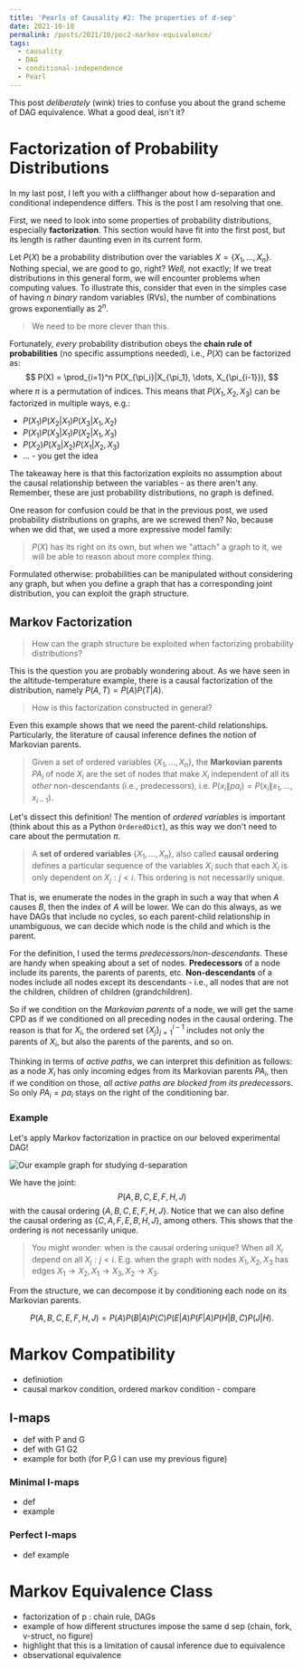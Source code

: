 ```yaml
---
title: 'Pearls of Causality #2: The properties of d-sep'
date: 2021-10-18
permalink: /posts/2021/10/poc2-markov-equivalence/
tags:
  - causality
  - DAG
  - conditional-independence
  - Pearl
---
```


This post _deliberately_ (wink) tries to confuse you about the grand scheme of DAG equivalence. What a good deal, isn't it?

# Factorization of Probability Distributions
In my last post, I left you with a cliffhanger about how d-separation and conditional independence differs. This is the post I am resolving that one.

First, we need to look into some properties of probability distributions, especially **factorization**. This section would have fit into the first post, but its length is rather daunting even in its current form.

Let $P(X)$ be a probability distribution over the variables $X=\{X_1, \dots, X_n\}$. Nothing special, we are good to go, right? _Well,_ not exactly; If we treat distributions in this general form, we will encounter problems when computing values. To illustrate this, consider that even in the simples case of having $n$ _binary_ random variables (RVs), the number of combinations grows exponentially as $2^n$.

>We need to be more clever than this.

Fortunately, _every_ probability distribution obeys the **chain rule of probabilities** (no specific assumptions needed), i.e., $P(X)$ can be factorized as:
$$
P(X) = \prod_{i=1}^n P(X_{\pi_i}|X_{\pi_1}, \dots, X_{\pi_{i-1}}),
$$
where $\pi$ is a permutation of indices. This means that $P(X_1, X_2, X_3)$ can be factorized in multiple ways, e.g.:
- $P(X_1)P(X_2|X_1) P(X_3|X_1, X_2)$
- $P(X_1)P(X_3|X_1) P(X_2|X_1, X_3)$
- $P(X_2)P(X_3|X_2) P(X_1|X_2, X_3)$
- $\dots$ - you get the idea

The takeaway here is that this factorization exploits no assumption about the causal relationship between the variables - as there aren't any. Remember, these are just probability distributions, no graph is defined.

One reason for confusion could be that in the previous post, we used probability distributions on graphs, are we screwed then? No, because when we did that, we used a more expressive model family:

> $P(X)$ has its right on its own, but when we "attach" a graph to it, we will be able to reason about more complex thing.

Formulated otherwise: probabilities can be manipulated without considering any graph, but when you define a graph that has a corresponding joint distribution, you can exploit the graph structure.


## Markov Factorization
>How can the graph structure be exploited when factorizing probability distributions?

This is the question you are probably wondering about. As we have seen in the altitude-temperature example, there is a causal factorization of the distribution, namely $P(A,T) = P(A)P(T|A)$. 

>How is this factorization constructed in general?

Even this example shows that we need the parent-child relationships. Particularly, the literature of causal inference defines the notion of Markovian parents.
>Given a set of ordered variables $\{X_1, \dots, X_n\}$, the **Markovian parents** $PA_i$ of node $X_i$ are the set of nodes that make $X_i$ independent of all its _other_ non-descendants (i.e., predecessors), i.e.
> $P(x_i\|pa_i)=P(x_i\| x_1, \dots, x_{i-1})$.

Let's dissect this definition! The mention of _ordered variables_ is important (think about this as a  Python `OrderedDict`), as this way we don't need to care about the permutation $\pi$.
> A **set of ordered variables** $\{X_1, \dots, X_n\}$, also called **causal ordering** defines a particular sequence of the variables $X_i$ such that each $X_i$ is only dependent on $X_j : j < i$. This ordering is not necessarily unique.

That is, we enumerate the nodes in the graph in such a way that when $A$ causes $B$, then the index of $A$ will be lower. We can do this always, as we have DAGs that include no cycles, so each parent-child relationship in unambiguous, we can decide which node is the child and which is the parent.

For the definition, I used the terms _predecessors/non-descendants_. These are handy when speaking about a set of nodes. **Predecessors** of a node include its parents, the parents of parents, etc. **Non-descendants** of a nodes include all nodes except its descendants - i.e., all nodes that are not the children, children of children (grandchildren).

So if we condition on the _Markovian parents_ of a node, we will get the same CPD as if we conditioned on all preceding nodes in the causal ordering. The reason is that for $X_i$, the ordered set $\{X_j\}_{j=1}^{i-1}$ includes not only the parents of $X_i$, but also the parents of the parents, and so on.

Thinking in terms of _active paths_, we can interpret this definition as follows: as a node $X_i$ has only incoming edges from its Markovian parents $PA_i$, then if we condition on those, _all active paths are blocked from its predecessors_. So only $PA_i = pa_i$ stays on the right of the conditioning bar.

### Example

Let's apply Markov factorization in practice on our beloved experimental DAG!

![Our example graph for studying d-separation](/images/posts/d_sep_ex.svg)

We have the joint:
$$
 P(A, B, C, E,F, H, J)
$$
with the causal ordering $\{A, B, C, E, F, H, J\}$. Notice that we can also define the causal ordering as $\{C, A, F, E, B, H, J\}$, among others. This shows that the ordering is not necessarily unique.

> You might wonder: when is the causal ordering unique? When all $X_i$ depend on all $X_j : j<i$.
> E.g. when the graph with nodes $X_1, X_2, X_3$ has edges $X_1 \rightarrow X_2, X_1 \rightarrow X_3, X_2 \rightarrow X_3$.

From the structure, we can decompose it by conditioning each node on its Markovian parents. 

$$
P(A, B, C, E,F, H, J) = P(A)P(B|A)P(C)P(E|A)P(F|A)P(H|B,C)P(J|H).
$$



# Markov Compatibility

- definiotion
- causal markov condition, ordered markov condition - compare


## I-maps
- def with P and G
- def with G1 G2
- example for both (for P,G I can use my previous figure)

### Minimal I-maps
- def
- example

### Perfect I-maps
- def example

# Markov Equivalence Class

- factorization of p : chain rule, DAGs
- example of how different structures impose the same d sep (chain, fork, v-struct, no figure)
- highlight that this is a limitation of causal inference due to equivalence
- observational equivalence


